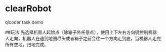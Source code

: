 # clearRobot
qlcoder task demo

##玩法
先选择机器人起始点（除箱子外任意点），使用上下左右方向键控制机器人走向，机器人在遇到地图尽头或者箱子之前会往一个方向走到底，当机器人走完所有空地，扫地完成。
